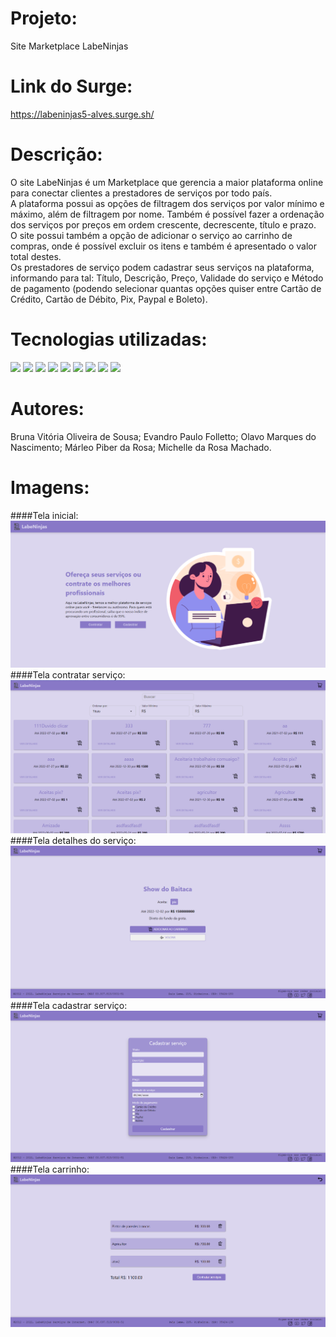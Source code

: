 # Projeto:
Site Marketplace LabeNinjas

# Link do Surge:
https://labeninjas5-alves.surge.sh/

# Descrição:
O site LabeNinjas é um Marketplace que gerencia a maior plataforma online para conectar clientes a prestadores de serviços por todo país. </br>
A plataforma possui as opções de filtragem dos serviços por valor mínimo e máximo, além de filtragem por nome. Também é possível fazer a ordenação dos serviços por preços em ordem crescente, decrescente, título e prazo. </br>
O site possui também a opção de adicionar o serviço ao carrinho de compras, onde é possível excluir os itens e também é apresentado o valor total destes. </br>
Os prestadores de serviço podem cadastrar seus serviços na plataforma, informando para tal: Título, Descrição, Preço, Validade do serviço e Método de pagamento (podendo selecionar quantas opções quiser entre Cartão de Crédito, Cartão de Débito, Pix, Paypal e Boleto).

# Tecnologias utilizadas:
<div>
<img src="https://img.shields.io/badge/Visual_Studio_Code-0078D4?style=for-the-badge&logo=visual%20studio%20code&logoColor=white">
<img src="https://img.shields.io/badge/JavaScript-F7DF1E?style=for-the-badge&logo=javascript&logoColor=black">
<img src="https://img.shields.io/badge/HTML5-E34F26?style=for-the-badge&logo=html5&logoColor=white">
<img src="https://img.shields.io/badge/CSS-239120?&style=for-the-badge&logo=css3&logoColor=white">
<img src="https://img.shields.io/badge/styled--components-DB7093?style=for-the-badge&logo=styled-components&logoColor=white">
<img src="https://img.shields.io/badge/GitHub-100000?style=for-the-badge&logo=github&logoColor=white">
<img src="https://img.shields.io/badge/Slack-4A154B?style=for-the-badge&logo=slack&logoColor=white">
<img src="https://img.shields.io/badge/Trello-0052CC?style=for-the-badge&logo=trello&logoColor=white">
<img src="https://img.shields.io/badge/React-20232A?style=for-the-badge&logo=react&logoColor=61DAFB">
</div>

# Autores:
Bruna Vitória Oliveira de Sousa;
Evandro Paulo Folletto;
Olavo Marques do Nascimento;
Márleo Piber da Rosa;
Michelle da Rosa Machado.
  
# Imagens:
####Tela inicial:
<img src="src/assets/img/img_readme/home.png"/>
####Tela contratar serviço:
<img src="src/assets/img/img_readme/contratar.png"/>
####Tela detalhes do serviço:
<img src="src/assets/img/img_readme/detalhes.png"/>
####Tela cadastrar serviço:
<img src="src/assets/img/img_readme/cadastrar.png"/>
####Tela carrinho:
<img src="src/assets/img/img_readme/carrinho.png"/>